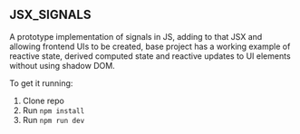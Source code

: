 ## JSX_SIGNALS

A prototype implementation of signals in JS, adding to that JSX and allowing frontend UIs to be created, base project has a working example of reactive state, derived computed state and reactive updates to UI elements without using shadow DOM.

To get it running:

1. Clone repo
2. Run `npm install`
3. Run `npm run dev`
